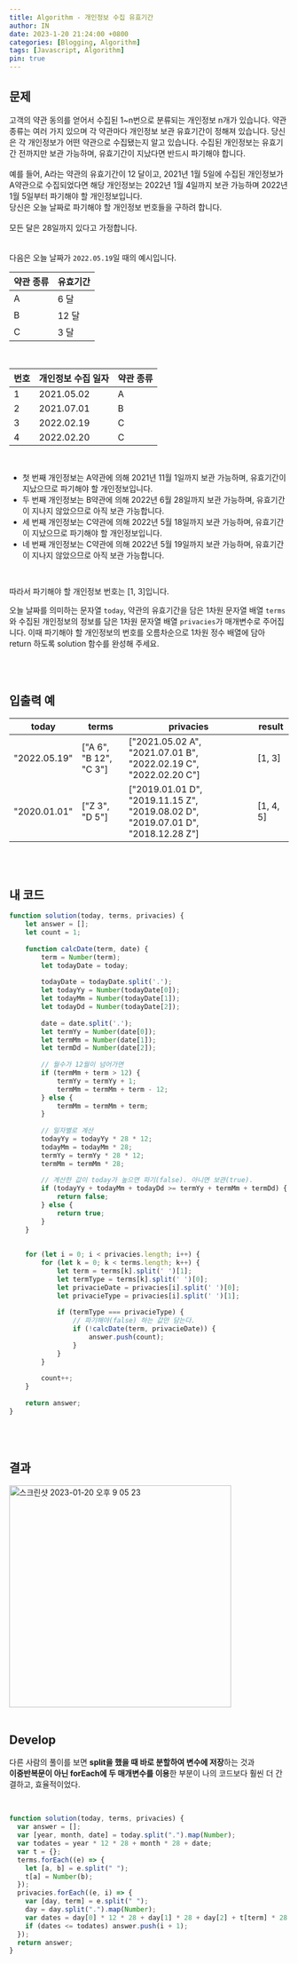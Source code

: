 ```yaml
---
title: Algorithm - 개인정보 수집 유효기간
author: IN
date: 2023-1-20 21:24:00 +0800
categories: [Blogging, Algorithm]
tags: [Javascript, Algorithm]
pin: true
---
```


## 문제
고객의 약관 동의를 얻어서 수집된 1~n번으로 분류되는 개인정보 n개가 있습니다. 약관 종류는 여러 가지 있으며 각 약관마다 개인정보 보관 유효기간이 정해져 있습니다. 당신은 각 개인정보가 어떤 약관으로 수집됐는지 알고 있습니다. 수집된 개인정보는 유효기간 전까지만 보관 가능하며, 유효기간이 지났다면 반드시 파기해야 합니다.
<br />
<br />
예를 들어, A라는 약관의 유효기간이 12 달이고, 2021년 1월 5일에 수집된 개인정보가 A약관으로 수집되었다면 해당 개인정보는 2022년 1월 4일까지 보관 가능하며 2022년 1월 5일부터 파기해야 할 개인정보입니다. 
<br />
당신은 오늘 날짜로 파기해야 할 개인정보 번호들을 구하려 합니다.
<br />
<br />
모든 달은 28일까지 있다고 가정합니다.
<br />
<br />
<br />
다음은 오늘 날짜가 `2022.05.19`일 때의 예시입니다.
<br />

| 약관 종류 | 유효기간 |
|-----------|----------|
| A         | 6 달     |
| B         | 12 달    |
| C         | 3 달     |

<br />

| 번호 | 개인정보 수집 일자 | 약관 종류 |
|------|--------------------|-----------|
| 1    | 2021.05.02         | A         |
| 2    | 2021.07.01         | B         |
| 3    | 2022.02.19         | C         |
| 4    | 2022.02.20         | C         |

<br />

- 첫 번째 개인정보는 A약관에 의해 2021년 11월 1일까지 보관 가능하며, 유효기간이 지났으므로 파기해야 할 개인정보입니다.
- 두 번째 개인정보는 B약관에 의해 2022년 6월 28일까지 보관 가능하며, 유효기간이 지나지 않았으므로 아직 보관 가능합니다.
- 세 번째 개인정보는 C약관에 의해 2022년 5월 18일까지 보관 가능하며, 유효기간이 지났으므로 파기해야 할 개인정보입니다.
- 네 번째 개인정보는 C약관에 의해 2022년 5월 19일까지 보관 가능하며, 유효기간이 지나지 않았으므로 아직 보관 가능합니다.

<br />

따라서 파기해야 할 개인정보 번호는 [1, 3]입니다.

오늘 날짜를 의미하는 문자열 `today`, 약관의 유효기간을 담은 1차원 문자열 배열 `terms`와 수집된 개인정보의 정보를 담은 1차원 문자열 배열 `privacies`가 매개변수로 주어집니다. 이때 파기해야 할 개인정보의 번호를 오름차순으로 1차원 정수 배열에 담아 return 하도록 solution 함수를 완성해 주세요.

<br />
<br />

## 입출력 예

|   today         |   terms                   |   privacies                                                                         |   result     |
|-----------------|---------------------------|-------------------------------------------------------------------------------------|--------------|
|   "2022.05.19"  |   ["A 6", "B 12", "C 3"]  |   ["2021.05.02 A", "2021.07.01 B", "2022.02.19 C", "2022.02.20 C"]                  |   [1, 3]     |
|   "2020.01.01"  |   ["Z 3", "D 5"]          |   ["2019.01.01 D", "2019.11.15 Z", "2019.08.02 D", "2019.07.01 D", "2018.12.28 Z"]  |   [1, 4, 5]  |

<br />
<br />

## 내 코드

```js
function solution(today, terms, privacies) {
    let answer = [];
    let count = 1;
    
    function calcDate(term, date) {
        term = Number(term);
        let todayDate = today;
        
        todayDate = todayDate.split('.');
        let todayYy = Number(todayDate[0]);
        let todayMm = Number(todayDate[1]);
        let todayDd = Number(todayDate[2]);
        
        date = date.split('.');
        let termYy = Number(date[0]);
        let termMm = Number(date[1]);
        let termDd = Number(date[2]);  
        
        // 월수가 12월이 넘어가면 
        if (termMm + term > 12) {
            termYy = termYy + 1;
            termMm = termMm + term - 12;
        } else {
            termMm = termMm + term;
        }
        
        // 일자별로 계산
        todayYy = todayYy * 28 * 12;
        todayMm = todayMm * 28;
        termYy = termYy * 28 * 12;
        termMm = termMm * 28;
        
        // 계산한 값이 today가 높으면 파기(false). 아니면 보관(true).
        if (todayYy + todayMm + todayDd >= termYy + termMm + termDd) {
            return false;
        } else {
            return true;
        }
    }
    
    
    for (let i = 0; i < privacies.length; i++) {
        for (let k = 0; k < terms.length; k++) {
            let term = terms[k].split(' ')[1];
            let termType = terms[k].split(' ')[0];
            let privacieDate = privacies[i].split(' ')[0];
            let privacieType = privacies[i].split(' ')[1];
            
            if (termType === privacieType) {
                // 파기해야(false) 하는 값만 담는다.
                if (!calcDate(term, privacieDate)) {
                    answer.push(count);
                }
            }
        }
        
        count++;
    }
    
    return answer;
}

```

<br />
<br />

## 결과
<img width="400" alt="스크린샷 2023-01-20 오후 9 05 23" src="https://user-images.githubusercontent.com/65399118/213866226-f1e9b61d-6551-4e06-8f7d-65256b3e2a7e.png">

<br />
<br />

## Develop
다른 사람의 풀이를 보면 **split을 했을 때 바로 분할하여 변수에 저장**하는 것과
<br />
**이중반복문이 아닌 forEach에 두 매개변수를 이용**한 부분이 나의 코드보다 훨씬 더 간결하고, 효율적이었다.

<br />

```js
function solution(today, terms, privacies) {
  var answer = [];
  var [year, month, date] = today.split(".").map(Number);
  var todates = year * 12 * 28 + month * 28 + date;
  var t = {};
  terms.forEach((e) => {
    let [a, b] = e.split(" ");
    t[a] = Number(b);
  });
  privacies.forEach((e, i) => {
    var [day, term] = e.split(" ");
    day = day.split(".").map(Number);
    var dates = day[0] * 12 * 28 + day[1] * 28 + day[2] + t[term] * 28;
    if (dates <= todates) answer.push(i + 1);
  });
  return answer;
}
```
